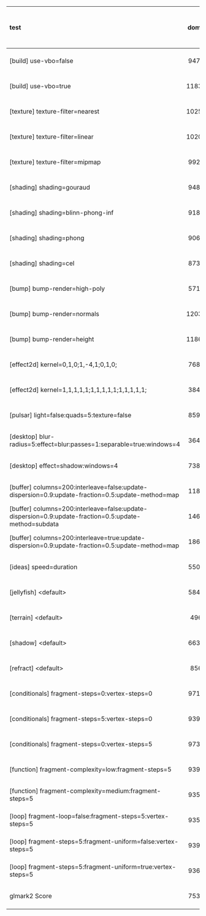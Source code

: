| test | dom0 | soft | dom0-tcp | dom0-stdio | tcp-socat-qrexec-socat-tcp | tcp-socat-qrexec-stdio | qrexecpipe-socat-tcp | qrexecpipe-stdio |
| :--- | :-: | :-: | :-: | :-: | :-: | :-: | :-: | :-: |
| [build] use-vbo=false | 9478 | 403 (/23.5186 -95%) | 3006 (/3.15303 -68%) | 2131 (/4.44768 -77%) | 30 (/315.933 -99%) | 1370 (/6.91825 -85%) | 30 (/315.933 -99%) | 1676 (/5.65513 -82%) | 
| [build] use-vbo=true | 11832 | 402 (/29.4328 -96%) | 5239 (/2.25845 -55%) | 6162 (/1.92016 -47%) | 220 (/53.7818 -98%) | 2666 (/4.43811 -77%) | 995 (/11.8915 -91%) | 3484 (/3.3961 -70%) | 
| [texture] texture-filter=nearest | 10255 | 438 (/23.4132 -95%) | 4481 (/2.28855 -56%) | 5299 (/1.93527 -48%) | 129 (/79.4961 -98%) | 2425 (/4.22887 -76%) | 499 (/20.5511 -95%) | 3188 (/3.21675 -68%) | 
| [texture] texture-filter=linear | 10205 | 429 (/23.7879 -95%) | 4471 (/2.28249 -56%) | 5257 (/1.94122 -48%) | 121 (/84.3388 -98%) | 2437 (/4.18753 -76%) | 508 (/20.0886 -95%) | 3211 (/3.17814 -68%) | 
| [texture] texture-filter=mipmap | 9920 | 417 (/23.789 -95%) | 4462 (/2.22322 -55%) | 5260 (/1.88593 -46%) | 123 (/80.6504 -98%) | 2431 (/4.08063 -75%) | 586 (/16.9283 -94%) | 3207 (/3.09323 -67%) | 
| [shading] shading=gouraud | 9484 | 345 (/27.4899 -96%) | 5040 (/1.88175 -46%) | 5942 (/1.5961 -37%) | 212 (/44.7358 -97%) | 2593 (/3.65754 -72%) | 1069 (/8.87184 -88%) | 3425 (/2.76905 -63%) | 
| [shading] shading=blinn-phong-inf | 9186 | 333 (/27.5856 -96%) | 5048 (/1.81973 -45%) | 5889 (/1.55986 -35%) | 199 (/46.1608 -97%) | 2587 (/3.55083 -71%) | 935 (/9.8246 -89%) | 3428 (/2.6797 -62%) | 
| [shading] shading=phong | 9060 | 310 (/29.2258 -96%) | 4831 (/1.87539 -46%) | 5757 (/1.57374 -36%) | 172 (/52.6744 -98%) | 2577 (/3.51572 -71%) | 869 (/10.4258 -90%) | 3354 (/2.70125 -62%) | 
| [shading] shading=cel | 8736 | 315 (/27.7333 -96%) | 4867 (/1.79495 -44%) | 5720 (/1.52727 -34%) | 202 (/43.2475 -97%) | 2556 (/3.41784 -70%) | 996 (/8.77108 -88%) | 3384 (/2.58156 -61%) | 
| [bump] bump-render=high-poly | 5719 | 199 (/28.7387 -96%) | 4513 (/1.26723 -21%) | 5210 (/1.0977 -8%) | 163 (/35.0859 -97%) | 2507 (/2.28121 -56%) | 843 (/6.7841 -85%) | 3397 (/1.68354 -40%) | 
| [bump] bump-render=normals | 12038 | 435 (/27.6736 -96%) | 4971 (/2.42165 -58%) | 5820 (/2.06838 -51%) | 167 (/72.0838 -98%) | 2548 (/4.72449 -78%) | 934 (/12.8887 -92%) | 3373 (/3.56893 -71%) | 
| [bump] bump-render=height | 11867 | 428 (/27.7266 -96%) | 4188 (/2.83357 -64%) | 4978 (/2.38389 -58%) | 110 (/107.882 -99%) | 2385 (/4.97568 -79%) | 461 (/25.7419 -96%) | 3057 (/3.88191 -74%) | 
| [effect2d] kernel=0,1,0;1,-4,1;0,1,0; | 7686 | 374 (/20.5508 -95%) | 5647 (/1.36108 -26%) | 6389 (/1.20301 -16%) | 981 (/7.83486 -87%) | 2701 (/2.84561 -64%) | 2896 (/2.65401 -62%) | 3631 (/2.11677 -52%) | 
| [effect2d] kernel=1,1,1,1,1;1,1,1,1,1;1,1,1,1,1; | 3840 | 320 (/12 -91%) | 3452 (/1.1124 -10%) | 3664 (/1.04803 -4%) | 747 (/5.14056 -80%) | 2717 (/1.41332 -29%) | 2899 (/1.32459 -24%) | 3224 (/1.19107 -16%) | 
| [pulsar] light=false:quads=5:texture=false | 8591 | 423 (/20.3097 -95%) | 2625 (/3.27276 -69%) | 3154 (/2.72384 -63%) | 81 (/106.062 -99%) | 1796 (/4.78341 -79%) | 142 (/60.5 -98%) | 2206 (/3.89438 -74%) | 
| [desktop] blur-radius=5:effect=blur:passes=1:separable=true:windows=4 | 3645 | 138 (/26.413 -96%) | 654 (/5.57339 -82%) | 783 (/4.65517 -78%) | 63 (/57.8571 -98%) | 624 (/5.84135 -82%) | 75 (/48.6 -97%) | 675 (/5.4 -81%) | 
| [desktop] effect=shadow:windows=4 | 7383 | 265 (/27.8604 -96%) | 374 (/19.7406 -94%) | 449 (/16.4432 -93%) | 56 (/131.839 -99%) | 379 (/19.4802 -94%) | 65 (/113.585 -99%) | 399 (/18.5038 -94%) | 
| [buffer] columns=200:interleave=false:update-dispersion=0.9:update-fraction=0.5:update-method=map | 1188 | 188 (/6.31915 -84%) | - | - | - | - | - | - | 
| [buffer] columns=200:interleave=false:update-dispersion=0.9:update-fraction=0.5:update-method=subdata | 1462 | 188 (/7.7766 -87%) | 800 (/1.8275 -45%) | 787 (/1.85769 -46%) | 40 (/36.55 -97%) | 340 (/4.3 -76%) | 40 (/36.55 -97%) | 357 (/4.09524 -75%) | 
| [buffer] columns=200:interleave=true:update-dispersion=0.9:update-fraction=0.5:update-method=map | 1866 | 236 (/7.90678 -87%) | - | - | - | - | - | - | 
| [ideas] speed=duration | 5508 | 338 (/16.2959 -93%) | 339 (/16.2478 -93%) | 403 (/13.6675 -92%) | 54 (/102 -99%) | 338 (/16.2959 -93%) | 59 (/93.3559 -98%) | 359 (/15.3426 -93%) | 
| [jellyfish] &lt;default&gt; | 5846 | 232 (/25.1983 -96%) | 2648 (/2.2077 -54%) | 3149 (/1.85646 -46%) | 79 (/74 -98%) | 1807 (/3.2352 -69%) | 135 (/43.3037 -97%) | 2245 (/2.60401 -61%) | 
| [terrain] &lt;default&gt; | 496 | 22 (/22.5455 -95%) | 487 (/1.01848 -1%) | 495 (/1.00202 +0%) | 62 (/8 -87%) | 484 (/1.02479 -2%) | 75 (/6.61333 -84%) | 495 (/1.00202 +0%) | 
| [shadow] &lt;default&gt; | 6636 | 207 (/32.058 -96%) | 2775 (/2.39135 -58%) | 3330 (/1.99279 -49%) | 83 (/79.9518 -98%) | 1836 (/3.61438 -72%) | 173 (/38.3584 -97%) | 2295 (/2.8915 -65%) | 
| [refract] &lt;default&gt; | 856 | 40 (/21.4 -95%) | 840 (/1.01905 -1%) | 828 (/1.03382 -3%) | 71 (/12.0563 -91%) | 802 (/1.06733 -6%) | 117 (/7.31624 -86%) | 818 (/1.04645 -4%) | 
| [conditionals] fragment-steps=0:vertex-steps=0 | 9716 | 390 (/24.9128 -95%) | 5746 (/1.69092 -40%) | 6592 (/1.47391 -32%) | 460 (/21.1217 -95%) | 2687 (/3.61593 -72%) | 1690 (/5.74911 -82%) | 3603 (/2.69664 -62%) | 
| [conditionals] fragment-steps=5:vertex-steps=0 | 9398 | 383 (/24.5379 -95%) | 5770 (/1.62877 -38%) | 6571 (/1.43022 -30%) | 560 (/16.7821 -94%) | 2699 (/3.48203 -71%) | 1674 (/5.6141 -82%) | 3583 (/2.62294 -61%) | 
| [conditionals] fragment-steps=0:vertex-steps=5 | 9739 | 389 (/25.036 -96%) | 5778 (/1.68553 -40%) | 6692 (/1.45532 -31%) | 514 (/18.9475 -94%) | 2720 (/3.58051 -72%) | 1697 (/5.73895 -82%) | 3611 (/2.69704 -62%) | 
| [function] fragment-complexity=low:fragment-steps=5 | 9398 | 384 (/24.474 -95%) | 5754 (/1.6333 -38%) | 6646 (/1.41408 -29%) | 446 (/21.0717 -95%) | 2683 (/3.5028 -71%) | 1635 (/5.74801 -82%) | 3611 (/2.6026 -61%) | 
| [function] fragment-complexity=medium:fragment-steps=5 | 9351 | 372 (/25.1371 -96%) | 5756 (/1.62457 -38%) | 6643 (/1.40765 -28%) | 485 (/19.2804 -94%) | 2640 (/3.54205 -71%) | 1791 (/5.22111 -80%) | 3579 (/2.61274 -61%) | 
| [loop] fragment-loop=false:fragment-steps=5:vertex-steps=5 | 9353 | 382 (/24.4843 -95%) | 5742 (/1.62887 -38%) | 6642 (/1.40816 -28%) | 525 (/17.8152 -94%) | 2676 (/3.49514 -71%) | 1597 (/5.85661 -82%) | 3624 (/2.58085 -61%) | 
| [loop] fragment-steps=5:fragment-uniform=false:vertex-steps=5 | 9394 | 381 (/24.6562 -95%) | 5717 (/1.64317 -39%) | 6507 (/1.44368 -30%) | 448 (/20.9688 -95%) | 2713 (/3.46259 -71%) | 1842 (/5.09989 -80%) | 3581 (/2.62329 -61%) | 
| [loop] fragment-steps=5:fragment-uniform=true:vertex-steps=5 | 9366 | 377 (/24.8435 -95%) | 5713 (/1.63942 -39%) | 6624 (/1.41395 -29%) | 490 (/19.1143 -94%) | 2703 (/3.46504 -71%) | 1738 (/5.38895 -81%) | 3506 (/2.67142 -62%) | 
| glmark2 Score | 7530 | 317 (/23.7539 -95%) | 3926 (/1.91798 -47%) | 4508 (/1.67036 -40%) | 261 (/28.8506 -96%) | 2078 (/3.62368 -72%) | 937 (/8.03629 -87%) | 2696 (/2.79303 -64%) | 
